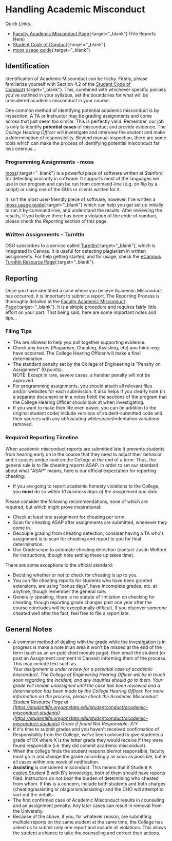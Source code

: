 # Handling Academic Misconduct

Quick Links...
- [Faculty Academic Misconduct Page](https://studentlife.oregonstate.edu/studentconduct/academicmisconduct-faculty){:target="\_blank"} (File Reports Here)
- [Student Code of Conduct](https://studentlife.oregonstate.edu/sites/studentlife.oregonstate.edu/files/edited_code_of_student_conduct.pdf){:target="\_blank"}
- [moss usage guide](mossGuide.html){:target="\_blank"}

## Identification

Identification of Academic Misconduct can be tricky.  Firstly, please familiarize yourself with Section 4.2 of the [Student Code of Conduct](https://studentlife.oregonstate.edu/sites/studentlife.oregonstate.edu/files/student-conduct-community-standards/Code/code_of_student_conduct_8_14_20.pdf){:target="\_blank"}.  This, combined with whichever specific policies you've outlined in your syllabus, set the boundaries for what will be considered academic misconduct in your course.

One common method of identifying potential academic misconduct is by inspection.  A TA or Instructor may be grading assignments and come across that just seem too similar.  This is perfectly valid.  Remember, our job is only to identify **potential cases** of misconduct and provide evidence.  The *College Hearing Officer* will investigate and interview the student and make a determination of responsibility.  Beyond manual inspection, there are some tools which can make the process of identifying potential misconduct far less onerous...

### Programming Assignments - moss

[moss](https://theory.stanford.edu/~aiken/moss/){:target="\_blank"} is a powerful piece of software written at Stanford for detecting similarity in software.  It supports most of the languages we use in our program and can be run from command-line (e.g. on flip by a script) or using one of the GUIs or clients written for it.

It isn't the most user-friendly piece of software, however.  I've written a [moss usage guide](mossGuide.html){:target="\_blank"} which can help you get set up initially to run it by command-line, and understand the results.  After reviewing the results, if you believe there has been a violation of the code of conduct, please check the *Reporting* section of this page.

### Written Assignments - TurnItIn

OSU subscribes to a service called [TurnItIn](https://www.turnitin.com/){:target="\_blank"}, which is integrated in Canvas.  It is useful for detecting plagiarism in written assignments.  For help getting started, and for usage, check the [eCampus TurnItIn Resource Page](https://ecampus.oregonstate.edu/faculty/resources/turnitin/){:target="\_blank"}.

## Reporting

Once you have identified a case where you believe Academic Misconduct has occurred, it is important to submit a report. The Reporting Process is thoroughly detailed at the [Faculty Academic Misconduct Page](https://studentlife.oregonstate.edu/studentconduct/academicmisconduct-faculty){:target="\_blank"}.  It is a simple procedure and requires fairly little effort on your part. That being said, here are some important notes and tips...

### Filing Tips

- TAs are allowed to help you pull together supporting evidence.
- Check any boxes (Plagiarism, Cheating, Assisting, etc) you think *may* have occurred. The College Hearing Officer will make a final determination.
- The standard penalty set by the College of Engineering is "Penalty on Assignment" (0 points).  
NOTE: Except in rare, severe cases, a harsher penalty will not be approved.
- For programming assignments, you should attach all relevant files and/or websites for each submission.  It also helps if you clearly note (in a separate document or in a notes field) the sections of the program that the College Hearing Officer should look at when investigating.
- If you want to make their life even easier, you can (in addition to the original student code) include versions of student-submitted code and their sources with any obfuscating whitespace/indentation variations removed.

### Required Reporting Timeline

When academic misconduct reports are submitted late it prevents students from hearing early on in the course that they need to adjust their behavior and it causes undue load on the College at the end of a term.  Thus, the general rule is to file cheating reports ASAP. In order to set our standard about what "ASAP" means, here is our official expectation for reporting cheating:

- If you are going to report academic honesty violations to the College, you **must** do so within *10 business days of the assignment due date*.

Please consider the following recommendations, none of which are required, but which might prove inspirational:

- Check at least one assignment for cheating per term.
- Scan for cheating ASAP after assignments are submitted, whenever they come in.
- Decouple grading from cheating detection; consider having a TA who's assignment is to scan for cheating and report to you for final determination.
- Use Gradescope to automate cheating detection (contact Justin Wolford for instructions, though note setting these up takes time).

There are some exceptions to the official standard:

- Deciding whether or not to check for cheating is up to you.
- You can file cheating reports for students who have been granted extensions, are using "bonus days", have Incomplete grades, etc. at anytime, though remember the general rule.
- Generally speaking, there is no statute of limitation on checking for cheating, though reporting grade changes past one year after the course concludes will be exceptionally difficult. If you discover someone cheated well after the fact, feel free to file a report late.

## General Notes

- A common method of dealing with the grade while the investigation is in progress is make a note in an area it won't be missed at the end of the term (such as an un-published module page), then email the student (or post an Assignment comment in Canvas) informing them of the process.  This may include text such as...  
*Your assignment is under review for a potential case of academic misconduct.  The College of Engineering Hearing Officer will be in touch soon regarding the incident, and any inquiries should go to them.  Your grade will remain unassigned until the case has been reviewed and a determination has been made by the College Hearing Officer.  For more information on the process, please check the Academic Misconduct Student Resource Page at [https://studentlife.oregonstate.edu/studentconduct/academic-misconduct-students](https://studentlife.oregonstate.edu/studentconduct/academic-misconduct-students)  Grade if found Not Responsible:  X/Y*
- If it's time to submit grades and you haven't received confirmation of Responsibility from the College, we've been advised to give students a grade of I/X where X is the letter grade they would receive if they were found responsible (i.e. they did commit academic misconduct).
- When the college finds the student responsible/not responsible, faculty must go in and change the grade accordingly as soon as possible, but in all cases within one week of notification.
- **Assisting** is considered misconduct. This means that if Student A copied Student B with B's knowledge, both of them should have reports filed. Instructors do not bear the burden of determining who cheated from whom. If this is a concern, include both students and both charges (cheating/assisting or plagiarism/assisting) and the CHO will attempt to sort out the details.
- The first confirmed case of Academic Misconduct results in counseling and an assignment penalty. Any later cases can result in removal from the University.
- Because of the above, if you, for whatever reason, are submitting multiple reports on the same student at the same time, the College has asked us to submit only one report and include all violations.  This allows the student a chance to take the counseling and correct their actions.
